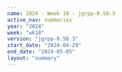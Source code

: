 ```yaml
---
name: 2024 - Week 18 - jgrpp-0.58.3
active_nav: summaries
year: "2024"
week: "wk18"
version: "jgrpp-0.58.3"
start_date: "2024-04-29"
end_date: "2024-05-05"
layout: "summary"
---
```


